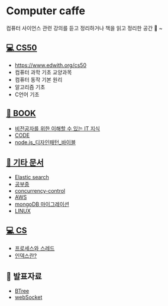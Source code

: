 # Computer caffe

컴퓨터 사이언스 관련 강의를 듣고 정리하거나
책을 읽고 정리한 공간 🍵 ~

## [💻 CS50](CS50/)
- https://www.edwith.org/cs50
- 컴퓨터 과학 기초 교양과목
- 컴퓨터 동작 기본 원리
- 알고리즘 기초
- C언어 기초

## [📗 BOOK](BOOK/)
- [비전공자를 위한 이해할 수 있는 IT 지식](BOOK/to_no_it.md)
- [CODE](BOOK/CODE.md)
- [node.js_디자인패턴_바이블](https://grizzly-ulna-184.notion.site/Node-js-b8aae83c3bc34b7fb04f224056ae9314)

## [📁 기타 문서](ETC/)
- [Elastic search](ETC/ElasticSearch/)
- [공부중](ETC/mult-thread-event-loop.md)
- [concurrency-control](ETC/concurrency-control.md)
- [AWS](AWS/readme.md)
- [mongoDB 마이그레이션](ETC/mongoDBmigration.md)
- [LINUX](LINUX/readme.md)

## [💻 CS](https://grizzly-ulna-184.notion.site/CS-168222fc602c4730a19ea85589304a2a)
- [프로세스와 스레드](https://grizzly-ulna-184.notion.site/6b863174791a489980ea98d53bdd9314)
- [인덱스란?](https://grizzly-ulna-184.notion.site/DB-8f881e721a7845b993fc87a136d48ca8)


## 🎤 발표자료
- [BTree](https://www.slideshare.net/dana238767/b-tree-index-250127455)
- [webSocket](https://www.slideshare.net/dana238767/websocket-250210076)

